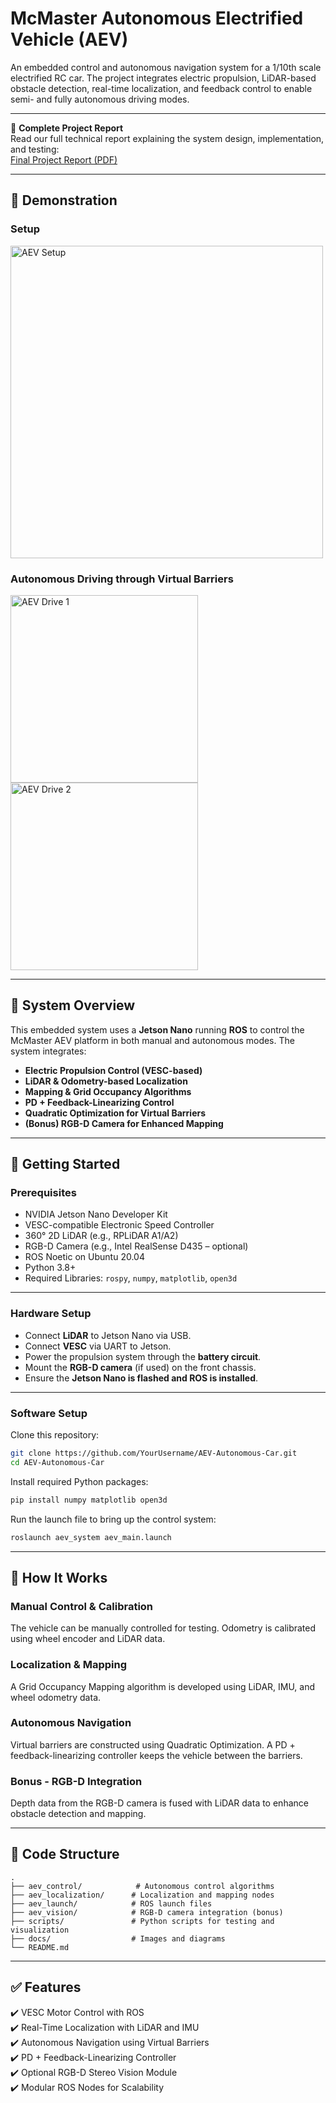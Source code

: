 # McMaster Autonomous Electrified Vehicle (AEV)

An embedded control and autonomous navigation system for a 1/10th scale electrified RC car. The project integrates electric propulsion, LiDAR-based obstacle detection, real-time localization, and feedback control to enable semi- and fully autonomous driving modes.

---

📄 **Complete Project Report**  
Read our full technical report explaining the system design, implementation, and testing:  
[Final Project Report (PDF)](https://github.com/YourUsername/AEV-Autonomous-Car/blob/main/AEV_Final_Report.pdf)

---

## 🚗 Demonstration

### Setup  
<img src="docs/images/aev_setup.jpg" alt="AEV Setup" width="500"/>

### Autonomous Driving through Virtual Barriers  
<img src="docs/images/aev_drive_1.jpg" alt="AEV Drive 1" width="300"/>  
<img src="docs/images/aev_drive_2.jpg" alt="AEV Drive 2" width="300"/>

---

## 🔌 System Overview

This embedded system uses a **Jetson Nano** running **ROS** to control the McMaster AEV platform in both manual and autonomous modes. The system integrates:

- **Electric Propulsion Control (VESC-based)**
- **LiDAR & Odometry-based Localization**
- **Mapping & Grid Occupancy Algorithms**
- **PD + Feedback-Linearizing Control**
- **Quadratic Optimization for Virtual Barriers**
- **(Bonus) RGB-D Camera for Enhanced Mapping**

---

## 🧰 Getting Started

### Prerequisites

- NVIDIA Jetson Nano Developer Kit  
- VESC-compatible Electronic Speed Controller  
- 360° 2D LiDAR (e.g., RPLiDAR A1/A2)  
- RGB-D Camera (e.g., Intel RealSense D435 – optional)  
- ROS Noetic on Ubuntu 20.04  
- Python 3.8+  
- Required Libraries: `rospy`, `numpy`, `matplotlib`, `open3d`

---

### Hardware Setup

- Connect **LiDAR** to Jetson Nano via USB.  
- Connect **VESC** via UART to Jetson.  
- Power the propulsion system through the **battery circuit**.  
- Mount the **RGB-D camera** (if used) on the front chassis.  
- Ensure the **Jetson Nano is flashed and ROS is installed**.

---

### Software Setup

Clone this repository:

```bash
git clone https://github.com/YourUsername/AEV-Autonomous-Car.git
cd AEV-Autonomous-Car
```

Install required Python packages:

```bash
pip install numpy matplotlib open3d
```

Run the launch file to bring up the control system:

```bash
roslaunch aev_system aev_main.launch
```

---

## 🧠 How It Works

### Manual Control & Calibration
The vehicle can be manually controlled for testing. Odometry is calibrated using wheel encoder and LiDAR data.

### Localization & Mapping
A Grid Occupancy Mapping algorithm is developed using LiDAR, IMU, and wheel odometry data.

### Autonomous Navigation
Virtual barriers are constructed using Quadratic Optimization. A PD + feedback-linearizing controller keeps the vehicle between the barriers.

### Bonus - RGB-D Integration
Depth data from the RGB-D camera is fused with LiDAR data to enhance obstacle detection and mapping.

---

## 📁 Code Structure

```
.
├── aev_control/            # Autonomous control algorithms
├── aev_localization/      # Localization and mapping nodes
├── aev_launch/            # ROS launch files
├── aev_vision/            # RGB-D camera integration (bonus)
├── scripts/               # Python scripts for testing and visualization
├── docs/                  # Images and diagrams
└── README.md
```

---

## ✅ Features

✔️ VESC Motor Control with ROS  
✔️ Real-Time Localization with LiDAR and IMU  
✔️ Autonomous Navigation using Virtual Barriers  
✔️ PD + Feedback-Linearizing Controller  
✔️ Optional RGB-D Stereo Vision Module  
✔️ Modular ROS Nodes for Scalability
